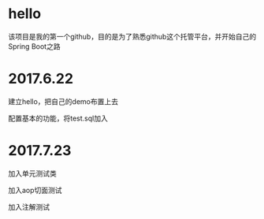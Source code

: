 # hello
该项目是我的第一个github，目的是为了熟悉github这个托管平台，并开始自己的Spring Boot之路

# 2017.6.22
建立hello，把自己的demo布置上去

配置基本的功能，将test.sql加入

# 2017.7.23
加入单元测试类

加入aop切面测试

加入注解测试

